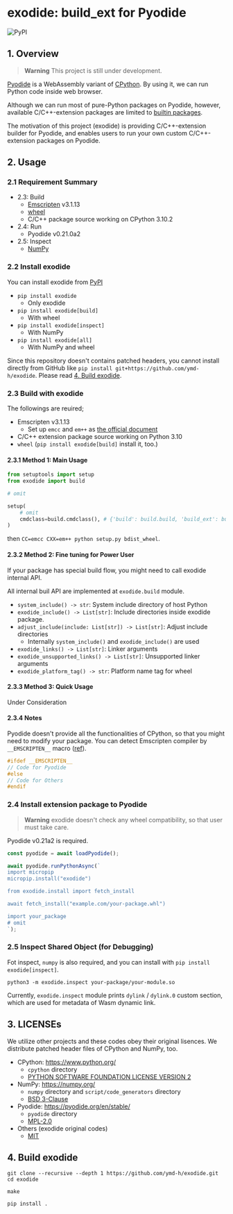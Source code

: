 # exodide: build_ext for Pyodide

![PyPI](https://img.shields.io/pypi/v/exodide)

## 1. Overview

> **Warning**
> This project is still under development.


[Pyodide](https://pyodide.org/en/stable/index.html) is a WebAssembly
variant of [CPython](https://www.python.org/). By using it, we can run
Python code inside web browser.

Although we can run most of pure-Python packages on Pyodide, however,
available C/C++-extension packages are limited to
[builtin packages](https://pyodide.org/en/stable/usage/packages-in-pyodide.html).

The motivation of this project (exodide) is providing C/C++-extension
builder for Pyodide, and enables users to run your own custom
C/C++-extension packages on Pyodide.

## 2. Usage

### 2.1 Requirement Summary

* 2.3: Build
  * [Emscripten](https://emscripten.org/) v3.1.13
  * [wheel](https://github.com/pypa/wheel)
  * C/C++ package source working on CPython 3.10.2
* 2.4: Run
  * Pyodide v0.21.0a2
* 2.5: Inspect
  * [NumPy](https://numpy.org/)


### 2.2 Install exodide

You can install exodide from [PyPI](https://pypi.org/project/exodide/)

* `pip install exodide`
  * Only exodide
* `pip install exodide[build]`
  * With wheel
* `pip install exodide[inspect]`
  * With NumPy
* `pip install exodide[all]`
  * With NumPy and wheel


Since this repository doesn't contains patched headers, you cannot
install directly from GitHub like `pip install git+https://github.com/ymd-h/exodide`.
Please read [4. Build exodide](https://github.com/ymd-h/exodide#4-build-exodide).

### 2.3 Build with exodide
The followings are reuired;

* Emscripten v3.1.13
  * Set up `emcc` and `em++` as [the official document](https://emscripten.org/docs/getting_started/downloads.html)
* C/C++ extension package source working on Python 3.10
* `wheel` (`pip install exodide[build]` install it, too.)


#### 2.3.1 Method 1: Main Usage
```python:setup.py
from setuptools import setup
from exodide import build

# omit

setup(
    # omit
    cmdclass=build.cmdclass(), # {'build': build.build, 'build_ext': build.build_ext}
)
```

then `CC=emcc CXX=em++ python setup.py bdist_wheel`.


#### 2.3.2 Method 2: Fine tuning for Power User
If your package has special build flow, you might need to call exodide internal API.

All internal buil API are implemented at `exodide.build` module.

* `system_include() -> str`: System include directory of host Python
* `exodide_include() -> List[str]`: Include directories inside exodide package.
* `adjust_include(include: List[str]) -> List[str]`: Adjust include directories
  * Internally `system_include()` and `exodide_include()` are used
* `exodide_links() -> List[str]`: Linker arguments
* `exodide_unsupported_links() -> List[str]`: Unsupported linker arguments
* `exodide_platform_tag() -> str`: Platform name tag for wheel



#### 2.3.3 Method 3: Quick Usage

Under Consideration


#### 2.3.4 Notes

Pyodide doesn't provide all the functionalities of CPython, so that
you might need to modify your package. You can detect Emscripten
compiler by `__EMSCRIPTEN__` macro ([ref](https://emscripten.org/docs/compiling/Building-Projects.html#detecting-emscripten-in-preprocessor)).

```cpp
#ifdef __EMSCRIPTEN__
// Code for Pyodide
#else
// Code for Others
#endif
```

### 2.4 Install extension package to Pyodide
> **Warning**
> exodide doesn't check any wheel compatibility, so that user must take care.


Pyodide v0.21a2 is required.

```javascript
const pyodide = await loadPyodide();

await pyodide.runPythonAsync(`
import micropip
micropip.install("exodide")

from exodide.install import fetch_install

await fetch_install("example.com/your-package.whl")

import your_package
# omit
`);
```

### 2.5 Inspect Shared Object (for Debugging)
Fot inspect, `numpy` is also required, and you can install with
`pip install exodide[inspect]`.


```shell
python3 -m exodide.inspect your-package/your-module.so
```

Currently, `exodide.inspect` module prints `dylink` / `dylink.0`
custom section, which are used for metadata of Wasm dynamic link.


## 3. LICENSEs

We utilize other projects and these codes obey their original lisences.
We distribute patched header files of CPython and NumPy, too.

* CPython: https://www.python.org/
  * `cpython` directory
  * [PYTHON SOFTWARE FOUNDATION LICENSE VERSION 2](https://github.com/python/cpython/blob/main/LICENSE)
* NumPy: https://numpy.org/
  * `numpy` directory and `script/code_generators` directory
  * [BSD 3-Clause](https://github.com/numpy/numpy/blob/main/LICENSE.txt)
* Pyodide: https://pyodide.org/en/stable/
  * `pyodide` directory
  * [MPL-2.0](https://github.com/pyodide/pyodide/blob/main/LICENSE)
* Others (exodide original codes)
  * [MIT](https://github.com/ymd-h/exodide/blob/master/LICENSE)


## 4. Build exodide

```shell
git clone --recursive --depth 1 https://github.com/ymd-h/exodide.git
cd exodide

make

pip install .
```
